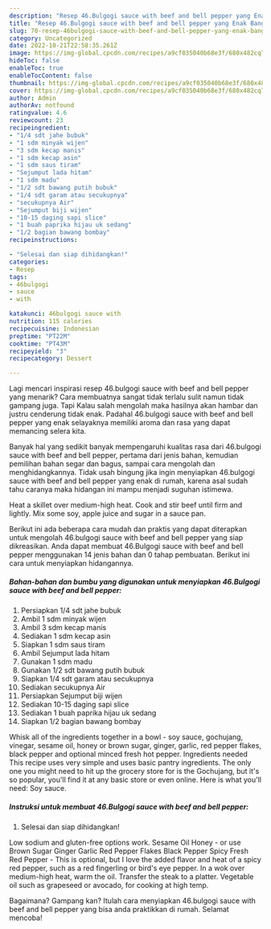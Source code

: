 ```yaml
---
description: "Resep 46.Bulgogi sauce with beef and bell pepper yang Enak Banget"
title: "Resep 46.Bulgogi sauce with beef and bell pepper yang Enak Banget"
slug: 70-resep-46bulgogi-sauce-with-beef-and-bell-pepper-yang-enak-banget
category: Uncategorized
date: 2022-10-21T22:58:35.261Z
image: https://img-global.cpcdn.com/recipes/a9cf035040b68e3f/680x482cq70/46bulgogi-sauce-with-beef-and-bell-pepper-foto-resep-utama.jpg
hideToc: false
enableToc: true
enableTocContent: false
thumbnail: https://img-global.cpcdn.com/recipes/a9cf035040b68e3f/680x482cq70/46bulgogi-sauce-with-beef-and-bell-pepper-foto-resep-utama.jpg
cover: https://img-global.cpcdn.com/recipes/a9cf035040b68e3f/680x482cq70/46bulgogi-sauce-with-beef-and-bell-pepper-foto-resep-utama.jpg
author: Admin
authorAv: notfound
ratingvalue: 4.6
reviewcount: 23
recipeingredient:
- "1/4 sdt jahe bubuk"
- "1 sdm minyak wijen"
- "3 sdm kecap manis"
- "1 sdm kecap asin"
- "1 sdm saus tiram"
- "Sejumput lada hitam"
- "1 sdm madu"
- "1/2 sdt bawang putih bubuk"
- "1/4 sdt garam atau secukupnya"
- "secukupnya Air"
- "Sejumput biji wijen"
- "10-15 daging sapi slice"
- "1 buah paprika hijau uk sedang"
- "1/2 bagian bawang bombay"
recipeinstructions:

- "Selesai dan siap dihidangkan!"
categories:
- Resep
tags:
- 46bulgogi
- sauce
- with

katakunci: 46bulgogi sauce with 
nutrition: 115 calories
recipecuisine: Indonesian
preptime: "PT22M"
cooktime: "PT43M"
recipeyield: "3"
recipecategory: Dessert

---
```



Lagi mencari inspirasi resep 46.bulgogi sauce with beef and bell pepper yang menarik? Cara membuatnya sangat tidak terlalu sulit namun tidak gampang juga. Tapi Kalau salah mengolah maka hasilnya akan hambar dan justru cenderung tidak enak. Padahal 46.bulgogi sauce with beef and bell pepper yang enak selayaknya memiliki aroma dan rasa yang dapat memancing selera kita.


Banyak hal yang sedikit banyak mempengaruhi kualitas rasa dari 46.bulgogi sauce with beef and bell pepper, pertama dari jenis bahan, kemudian pemilihan bahan segar dan bagus, sampai cara mengolah dan menghidangkannya. Tidak usah bingung jika ingin menyiapkan 46.bulgogi sauce with beef and bell pepper yang enak di rumah, karena asal sudah tahu caranya maka hidangan ini mampu menjadi suguhan istimewa.

Heat a skillet over medium-high heat. Cook and stir beef until firm and lightly. Mix some soy, apple juice and sugar in a sauce pan.


Berikut ini ada beberapa cara mudah dan praktis yang dapat diterapkan untuk mengolah 46.bulgogi sauce with beef and bell pepper yang siap dikreasikan. Anda dapat membuat 46.Bulgogi sauce with beef and bell pepper menggunakan 14 jenis bahan dan 0 tahap pembuatan. Berikut ini cara untuk menyiapkan hidangannya.

<!--inarticleads1-->

##### Bahan-bahan dan bumbu yang digunakan untuk menyiapkan 46.Bulgogi sauce with beef and bell pepper:

1. Persiapkan 1/4 sdt jahe bubuk
1. Ambil 1 sdm minyak wijen
1. Ambil 3 sdm kecap manis
1. Sediakan 1 sdm kecap asin
1. Siapkan 1 sdm saus tiram
1. Ambil Sejumput lada hitam
1. Gunakan 1 sdm madu
1. Gunakan 1/2 sdt bawang putih bubuk
1. Siapkan 1/4 sdt garam atau secukupnya
1. Sediakan secukupnya Air
1. Persiapkan Sejumput biji wijen
1. Sediakan 10-15 daging sapi slice
1. Sediakan 1 buah paprika hijau uk sedang
1. Siapkan 1/2 bagian bawang bombay


Whisk all of the ingredients together in a bowl - soy sauce, gochujang, vinegar, sesame oil, honey or brown sugar, ginger, garlic, red pepper flakes, black pepper and optional minced fresh hot pepper. Ingredients needed This recipe uses very simple and uses basic pantry ingredients. The only one you might need to hit up the grocery store for is the Gochujang, but it&#39;s so popular, you&#39;ll find it at any basic store or even online. Here is what you&#39;ll need: Soy sauce. 

<!--inarticleads2-->

##### Instruksi untuk membuat 46.Bulgogi sauce with beef and bell pepper:


1. Selesai dan siap dihidangkan!

Low sodium and gluten-free options work. Sesame Oil Honey - or use Brown Sugar Ginger Garlic Red Pepper Flakes Black Pepper Spicy Fresh Red Pepper - This is optional, but I love the added flavor and heat of a spicy red pepper, such as a red fingerling or bird&#39;s eye pepper. In a wok over medium-high heat, warm the oil. Transfer the steak to a platter. Vegetable oil such as grapeseed or avocado, for cooking at high temp. 

Bagaimana? Gampang kan? Itulah cara menyiapkan 46.bulgogi sauce with beef and bell pepper yang bisa anda praktikkan di rumah. Selamat mencoba!
